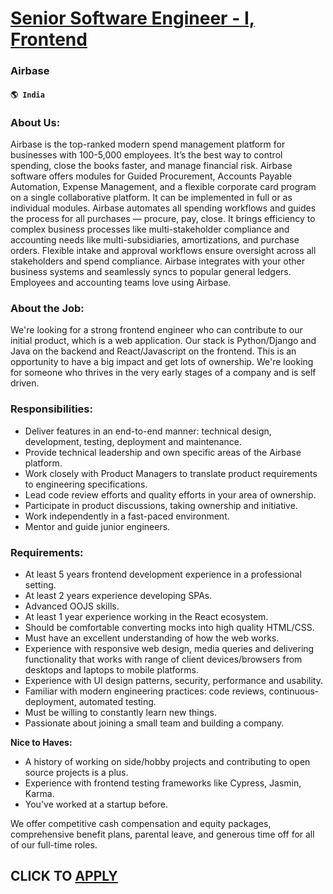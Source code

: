 # [Senior Software Engineer - I, Frontend](https://www.remotewlb.com/apply/senior-software-engineer-i-frontend-83364)  
### Airbase  
#### `🌎 India`  

### About Us:

Airbase is the top-ranked modern spend management platform for businesses with 100-5,000 employees. It’s the best way to control spending, close the books faster, and manage financial risk. Airbase software offers modules for Guided Procurement, Accounts Payable Automation, Expense Management, and a flexible corporate card program on a single collaborative platform. It can be implemented in full or as individual modules. Airbase automates all spending workflows and guides the process for all purchases — procure, pay, close. It brings efficiency to complex business processes like multi-stakeholder compliance and accounting needs like multi-subsidiaries, amortizations, and purchase orders. Flexible intake and approval workflows ensure oversight across all stakeholders and spend compliance. Airbase integrates with your other business systems and seamlessly syncs to popular general ledgers. Employees and accounting teams love using Airbase.

### About the Job:

We're looking for a strong frontend engineer who can contribute to our initial product, which is a web application. Our stack is Python/Django and Java on the backend and React/Javascript on the frontend. This is an opportunity to have a big impact and get lots of ownership. We're looking for someone who thrives in the very early stages of a company and is self driven.

### Responsibilities:

  * Deliver features in an end-to-end manner: technical design, development, testing, deployment and maintenance.
  * Provide technical leadership and own specific areas of the Airbase platform.
  * Work closely with Product Managers to translate product requirements to engineering specifications.
  * Lead code review efforts and quality efforts in your area of ownership.
  * Participate in product discussions, taking ownership and initiative.
  * Work independently in a fast-paced environment.
  * Mentor and guide junior engineers.

### Requirements:

  * At least 5 years frontend development experience in a professional setting.
  * At least 2 years experience developing SPAs.
  * Advanced OOJS skills.
  * At least 1 year experience working in the React ecosystem.
  * Should be comfortable converting mocks into high quality HTML/CSS.
  * Must have an excellent understanding of how the web works.
  * Experience with responsive web design, media queries and delivering functionality that works with range of client devices/browsers from desktops and laptops to mobile platforms.
  * Experience with UI design patterns, security, performance and usability.
  * Familiar with modern engineering practices: code reviews, continuous-deployment, automated testing.
  * Must be willing to constantly learn new things.
  * Passionate about joining a small team and building a company.

 **Nice to Haves:**

  * A history of working on side/hobby projects and contributing to open source projects is a plus.
  * Experience with frontend testing frameworks like Cypress, Jasmin, Karma.
  * You've worked at a startup before.

We offer competitive cash compensation and equity packages, comprehensive benefit plans, parental leave, and generous time off for all of our full-time roles.

  
## CLICK TO [APPLY](https://www.remotewlb.com/apply/senior-software-engineer-i-frontend-83364)

